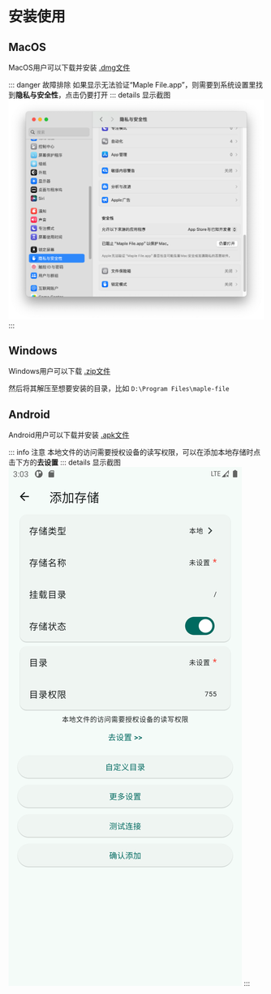 # 安装使用

## MacOS
MacOS用户可以下载并安装 [.dmg文件](https://github.com/honmaple/maple-file/releases)


::: danger 故障排除
如果显示无法验证“Maple File.app”，则需要到系统设置里找到**隐私与安全性**，点击仍要打开
::: details 显示截图
![](/images/macos-01.png)
:::

## Windows
Windows用户可以下载 [.zip文件](https://github.com/honmaple/maple-file/releases)

然后将其解压至想要安装的目录，比如 `D:\Program Files\maple-file`

## Android
Android用户可以下载并安装 [.apk文件](https://github.com/honmaple/maple-file/releases)

::: info 注意
本地文件的访问需要授权设备的读写权限，可以在添加本地存储时点击下方的**去设置**
::: details 显示截图
![](/images/android-01.png)
:::
